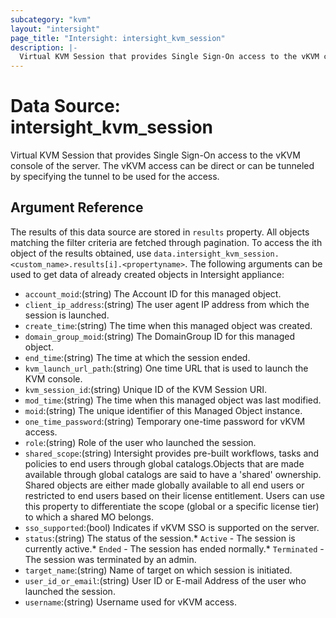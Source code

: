 ```yaml
---
subcategory: "kvm"
layout: "intersight"
page_title: "Intersight: intersight_kvm_session"
description: |-
  Virtual KVM Session that provides Single Sign-On access to the vKVM console of the server. The vKVM access can be direct or can be tunneled by specifying the tunnel to be used for the access.
---
```


# Data Source: intersight_kvm_session
Virtual KVM Session that provides Single Sign-On access to the vKVM console of the server. The vKVM access can be direct or can be tunneled by specifying the tunnel to be used for the access.
## Argument Reference
The results of this data source are stored in `results` property.
All objects matching the filter criteria are fetched through pagination.
To access the ith object of the results obtained, use `data.intersight_kvm_session.<custom_name>.results[i].<propertyname>`.
The following arguments can be used to get data of already created objects in Intersight appliance:
* `account_moid`:(string) The Account ID for this managed object. 
* `client_ip_address`:(string) The user agent IP address from which the session is launched. 
* `create_time`:(string) The time when this managed object was created. 
* `domain_group_moid`:(string) The DomainGroup ID for this managed object. 
* `end_time`:(string) The time at which the session ended. 
* `kvm_launch_url_path`:(string) One time URL that is used to launch the KVM console. 
* `kvm_session_id`:(string) Unique ID of the KVM Session URI. 
* `mod_time`:(string) The time when this managed object was last modified. 
* `moid`:(string) The unique identifier of this Managed Object instance. 
* `one_time_password`:(string) Temporary one-time password for vKVM access. 
* `role`:(string) Role of the user who launched the session. 
* `shared_scope`:(string) Intersight provides pre-built workflows, tasks and policies to end users through global catalogs.Objects that are made available through global catalogs are said to have a 'shared' ownership. Shared objects are either made globally available to all end users or restricted to end users based on their license entitlement. Users can use this property to differentiate the scope (global or a specific license tier) to which a shared MO belongs. 
* `sso_supported`:(bool) Indicates if vKVM SSO is supported on the server. 
* `status`:(string) The status of the session.* `Active` - The session is currently active.* `Ended` - The session has ended normally.* `Terminated` - The session was terminated by an admin. 
* `target_name`:(string) Name of target on which session is initiated. 
* `user_id_or_email`:(string) User ID or E-mail Address of the user who launched the session. 
* `username`:(string) Username used for vKVM access. 
 
